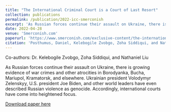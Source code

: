 ```yaml
---
title: "The International Criminal Court is a Court of Last Resort"
collection: publications
permalink: /publication/2022-icc-smerconish
excerpt: 'As Russian forces continue their assault on Ukraine, there is growing evidence of war crimes and other atrocities in Borodyanka, Bucha, Mariupol, Kramatorsk, and elsewhere. Ukrainian president Volodymyr Zelenskyy, U.S. president Joe Biden, and other world leaders have even described Russian violence as genocide. Accordingly, international courts have come into heightened focus.'
date: 2022-04-28
venue: 'Smerconish.com'
paperurl: 'https://www.smerconish.com/exclusive-content/the-international-criminal-court-is-a-court-of-last-resort/.'
citation: 'Posthumus, Daniel, Kelebogile Zvobgo, Zoha Siddiqui, and Nathaniel Liu. "The International Criminal Court is a Court of Last Resort." Smerconish.com. April 28, 2022.'
---
```

Co-authors: Dr. Kelebogile Zvobgo, Zoha Siddiqui, and Nathaniel Liu

As Russian forces continue their assault on Ukraine, there is growing evidence of war crimes and other atrocities in Borodyanka, Bucha, Mariupol, Kramatorsk, and elsewhere. Ukrainian president Volodymyr Zelenskyy, U.S. president Joe Biden, and other world leaders have even described Russian violence as genocide. Accordingly, international courts have come into heightened focus.

[Download paper here](https://www.smerconish.com/exclusive-content/the-international-criminal-court-is-a-court-of-last-resort/)